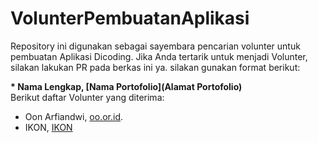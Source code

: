 # VolunterPembuatanAplikasi
Repository ini digunakan sebagai sayembara pencarian volunter untuk pembuatan Aplikasi Dicoding. Jika Anda tertarik untuk menjadi Volunter, silakan lakukan PR pada berkas ini ya. silakan gunakan format berikut:

**\* Nama Lengkap, [Nama Portofolio](Alamat Portofolio)**  
Berikut daftar Volunter yang diterima:  
* Oon Arfiandwi, [oo.or.id](https://oo.or.id).
* IKON, [IKON](https://www.youtube.com/c/OfficialYGiKON)



